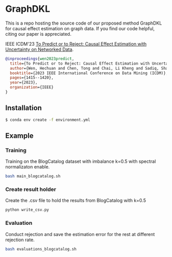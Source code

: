 # GraphDKL

This is a repo hosting the source code of our proposed method GraphDKL for causal effect estimation on graph data. If you find our code helpful, citing our paper is appreciated. 

IEEE ICDM'23 [To Predict or to Reject: Causal Effect Estimation with Uncertainty on Networked Data](https://ieeexplore.ieee.org/stamp/stamp.jsp?arnumber=10415750).
```bibtex
@inproceedings{wen2023predict,
  title={To Predict or to Reject: Causal Effect Estimation with Uncertainty on Networked Data},
  author={Wen, Hechuan and Chen, Tong and Chai, Li Kheng and Sadiq, Shazia and Zheng, Kai and Yin, Hongzhi},
  booktitle={2023 IEEE International Conference on Data Mining (ICDM)},
  pages={1415--1420},
  year={2023},
  organization={IEEE}
}
```

## Installation

```.sh
$ conda env create -f environment.yml
```

## Example

### Training
Training on the BlogCatalog dataset with imbalance k=0.5 with spectral normalizaton enable.

```.sh
bash main_blogcatalog.sh
```

### Create result holder

Create the .csv file to hold the results from BlogCatalog with k=0.5
```.sh
python write_csv.py
```

### Evaluation
Conduct rejection and save the estimation error for the rest at different rejection rate.

```.sh
bash evaluations_blogcatalog.sh
```
